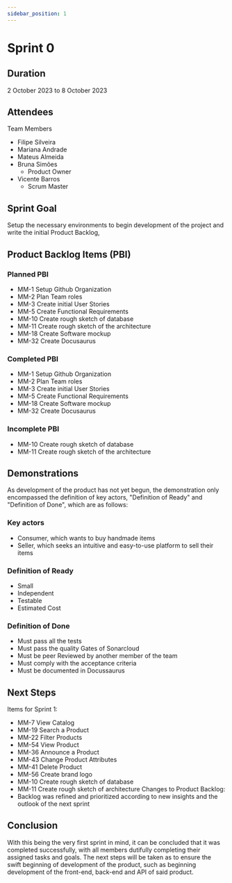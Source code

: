 ```yaml
---
sidebar_position: 1
---
```


# Sprint 0

## Duration
2 October 2023 to 8 October 2023

## Attendees
Team Members

- Filipe Silveira
- Mariana Andrade
- Mateus Almeida
- Bruna Simões
  - Product Owner
- Vicente Barros
  - Scrum Master

## Sprint Goal
Setup the necessary environments to begin development of the project and write the initial Product Backlog,

## Product Backlog Items (PBI)

### Planned PBI
- MM-1 Setup Github Organization
- MM-2 Plan Team roles
- MM-3 Create initial User Stories
- MM-5 Create Functional Requirements
- MM-10 Create rough sketch of database
- MM-11 Create rough sketch of the architecture
- MM-18 Create Software mockup
- MM-32 Create Docusaurus

### Completed PBI
- MM-1 Setup Github Organization
- MM-2 Plan Team roles
- MM-3 Create initial User Stories
- MM-5 Create Functional Requirements
- MM-18 Create Software mockup
- MM-32 Create Docusaurus

### Incomplete PBI
- MM-10 Create rough sketch of database
- MM-11 Create rough sketch of the architecture

## Demonstrations
As development of the product has not yet begun, the demonstration only encompassed the definition of key actors, "Definition of Ready" and "Definition of Done", which are as follows:

### Key actors
- Consumer, which wants to buy handmade items
- Seller, which seeks an intuitive and easy-to-use platform to sell their items

### Definition of Ready
- Small
- Independent
- Testable
- Estimated Cost

### Definition of Done
- Must pass all the tests
- Must pass the quality Gates of Sonarcloud
- Must be peer Reviewed by another member of the team
- Must comply with the acceptance criteria
- Must be documented in Docussaurus

## Next Steps
Items for Sprint 1:
- MM-7 View Catalog
- MM-19 Search a Product
- MM-22 Filter Products
- MM-54 View Product
- MM-36 Announce a Product
- MM-43 Change Product Attributes
- MM-41 Delete Product
- MM-56 Create brand logo
- MM-10 Create rough sketch of database
- MM-11 Create rough sketch of architecture
Changes to Product Backlog: 
- Backlog was refined and prioritized according to new insights and the outlook of the next sprint

## Conclusion
With this being the very first sprint in mind, it can be concluded that it was completed successfully, with all members dutifully completing their assigned tasks and goals. The next steps will be taken as to ensure the swift beginning of development of the product, such as beginning development of the front-end, back-end and API of said product. 

